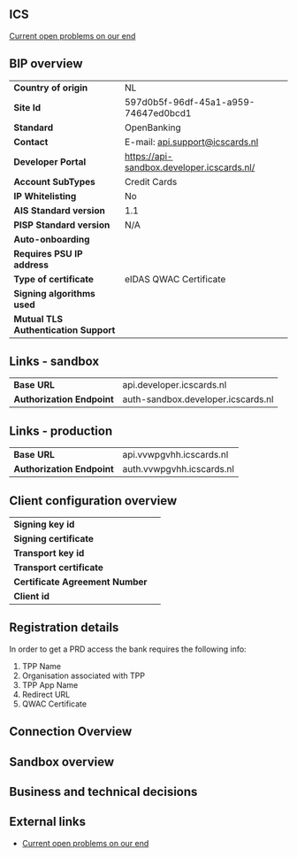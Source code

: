 ## ICS
[Current open problems on our end][1]
## BIP overview 

|                                       |                                            |
|---------------------------------------|--------------------------------------------|
| **Country of origin**                 | NL                                         | 
| **Site Id**                           | 597d0b5f-96df-45a1-a959-74647ed0bcd1       |
| **Standard**                          | OpenBanking                                |
| **Contact**                           | E-mail: api.support@icscards.nl            |
| **Developer Portal**                  | https://api-sandbox.developer.icscards.nl/ | 
| **Account SubTypes**                  | Credit Cards                               |
| **IP Whitelisting**                   | No                                         |
| **AIS Standard version**              | 1.1                                        |
| **PISP Standard version**             | N/A                                        |
| **Auto-onboarding**                   |                                            |
| **Requires PSU IP address**           |                                            |
| **Type of certificate**               | eIDAS QWAC Certificate                     |
| **Signing algorithms used**           |                                            |
| **Mutual TLS Authentication Support** |                                            |

## Links - sandbox

|                            |                                    |
|----------------------------|------------------------------------|
| **Base URL**               | api.developer.icscards.nl          | 
| **Authorization Endpoint** | auth-sandbox.developer.icscards.nl |

## Links - production 

|                            |                           |
|----------------------------|---------------------------|
| **Base URL**               | api.vvwpgvhh.icscards.nl  | 
| **Authorization Endpoint** | auth.vvwpgvhh.icscards.nl |

## Client configuration overview

|                                  |     |
|----------------------------------|-----|
| **Signing key id**               |     | 
| **Signing certificate**          |     | 
| **Transport key id**             |     |
| **Transport certificate**        |     |
| **Certificate Agreement Number** |     |
| **Client id**                    |     | 

## Registration details
In order to get a PRD access the bank requires the following info:
1. TPP Name
2. Organisation associated with TPP
3. TPP App Name
4. Redirect URL
5. QWAC Certificate 

## Connection Overview

## Sandbox overview
  
## Business and technical decisions
  
## External links
* [Current open problems on our end][1]

[1]: <https://yolt.atlassian.net/issues/?jql=project%20%3D%20%22C4PO%22%20AND%20component%20%3D%20%22ICS%22>